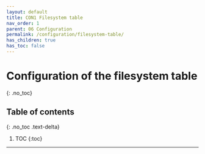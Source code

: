 ```yaml
---
layout: default
title: CON1 Filesystem table
nav_order: 1
parent: 06 Configuration
permalink: /configuration/filesystem-table/
has_children: true
has_toc: false
---
```


# Configuration of the filesystem table
{: .no_toc}

## Table of contents
{: .no_toc .text-delta}

1. TOC
{:toc}

---
